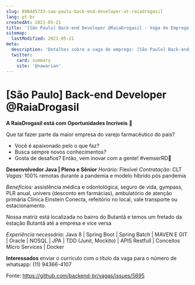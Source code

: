 ```yaml
---
slug: 898445733-sao-paulo-back-end-developer-at-raiadrogasil
lang: pt-br
createdAt: 2021-05-21
title: '[São Paulo] Back-end Developer @RaiaDrogasil - Vaga de Emprego'
sitemap:
  lastModified: 2021-05-21
meta:
  description: 'Detalhes sobre a vaga de emprego: [São Paulo] Back-end Developer @RaiaDrogasil'
  twitter:
    card: summary
    site: '@nawarian'
---
```


# [São Paulo] Back-end Developer @RaiaDrogasil

**A RaiaDrogasil está com Oportunidades Incríveis** 🚀

Que tal fazer parte da maior empresa do varejo farmacêutico do país?
- Você é apaixonado pelo o que faz?
- Busca sempre novos conhecimentos?
- Gosta de desafios?
Então, vem inovar com a gente! #vemserRD💚




**Desenvolvedor Java | Pleno e Sênior**
_Horário:_ Flexível
_Contratação:_ CLT
_Vagas:_ 100% remotas durante a pandemia e modelo híbrido pós pandemia

_Benefícios:_ assistência médica e odontológica, seguro de vida, gympass, PLR anual, univers (desconto em farmácias), ambulatório de atenção primária Clínica Einstein Conecta, refeitório no local, vale transporte ou estacionamento.

Nossa matriz está localizada no bairro do Butantã e temos um fretado da estação Butantã até a empresa e vice versa

_Experiência necessária:_
Java 8 | Spring Boot | Spring Batch | MAVEN E GIT | Oracle | NOSQL | JPA | TDD (Junit, Mockito) | APIS Restfull | Conceitos Micro Services | Docker

**Interessados** enviar o currículo com o título da vaga para o número de whatsapp: (11) 94366-4107

Fonte: https://github.com/backend-br/vagas/issues/5695